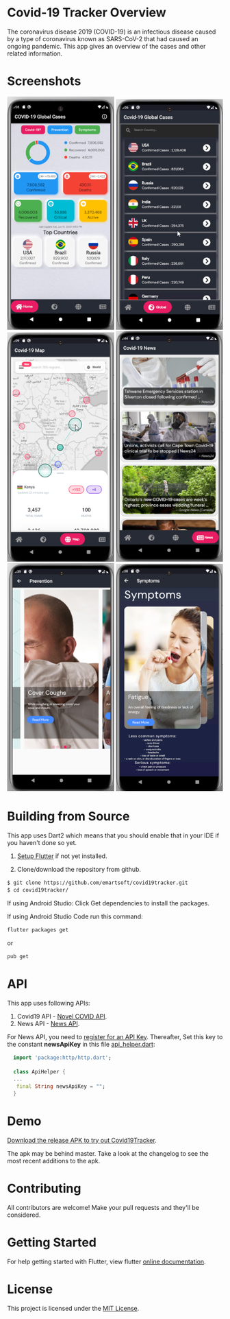 
# Covid-19 Tracker Overview
The coronavirus disease 2019 (COVID-19) is an infectious disease caused by a type of coronavirus known as SARS-CoV-2 that had caused an ongoing pandemic. This app gives an overview of the cases and other related information.

# Screenshots

<img src="https://github.com/emartsoft/covid19tracker/blob/master/screenshot/homepage.png" alt="Home" width="250">
<img src="https://github.com/emartsoft/covid19tracker/blob/master/screenshot/caselist.png" alt="CaseList" width="250">
<img src="https://github.com/emartsoft/covid19tracker/blob/master/screenshot/casemap.png" alt="CaseMap" width="250">
<img src="https://github.com/emartsoft/covid19tracker/blob/master/screenshot/news.png" alt="News" width="250">
<img src="https://github.com/emartsoft/covid19tracker/blob/master/screenshot/prevention.png" alt="Prevention" width="250">
<img src="https://github.com/emartsoft/covid19tracker/blob/master/screenshot/symptoms.png" alt="Symptoms" width="250">

# Building from Source

This app uses Dart2 which means that you should enable that in your IDE if you haven't done so yet.
1. [Setup Flutter](https://flutter.dev/docs/get-started/install) if not yet installed.

2. Clone/download the repository from github.

```sh
$ git clone https://github.com/emartsoft/covid19tracker.git
$ cd covid19tracker/
```

If using Android Studio:
Click Get dependencies to install the packages.

If using Android Studio Code run this command:
```sh
flutter packages get
```
or
```sh
pub get
```

# API
This app uses following APIs:
1. Covid19 API - [Novel COVID API](https://corona.lmao.ninja/).
2. News API - [News API](https://newsapi.org/).

For News API, you need to [register for an API Key](https://newsapi.org/register).
Thereafter, Set this key to the constant **newsApiKey** in this file [api_helper.dart](https://github.com/emartsoft/covid19tracker/blob/master/lib/api/api_helper.dart):

```dart
  import 'package:http/http.dart';

  class ApiHelper {
  ...
   final String newsApiKey = "";
  }
```

# Demo
[Download the release APK to try out Covid19Tracker](https://github.com/emartsoft/covid19tracker/blob/master/release/Covid19Tracker.apk).

The apk may be behind master. Take a look at the changelog to see the most recent additions to the apk.

# Contributing
All contributors are welcome! 
Make your pull requests and they'll be considered.

# Getting Started
For help getting started with Flutter, view flutter [online documentation](https://flutter.io/).

# License
This project is licensed under the [MIT License](LICENSE).

